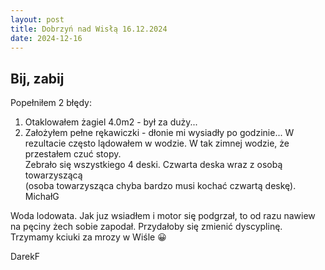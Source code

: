 ```yaml
---
layout: post
title: Dobrzyń nad Wisłą 16.12.2024
date: 2024-12-16
---
```


## Bij, zabij  

Popełniłem 2 błędy:
1. Otaklowałem żagiel 4.0m2 - był za duży...
2. Założyłem pełne rękawiczki - dłonie mi wysiadły po godzinie...
W rezultacie często lądowałem w wodzie. W tak zimnej wodzie, że przestałem 
czuć stopy.  
Zebrało się wszystkiego 4 deski. Czwarta deska wraz z osobą towarzyszącą  
(osoba towarzysząca chyba bardzo musi kochać czwartą deskę).  
MichałG

Woda lodowata. Jak juz wsiadłem i motor się podgrzał, to od razu nawiew
 na pęciny żech sobie zapodał. Przydałoby się zmienić dyscyplinę.  
Trzymamy kciuki za mrozy w Wiśle 😀  

DarekF  
